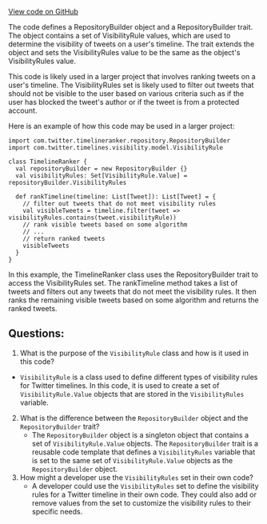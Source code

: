 [View code on GitHub](https://github.com/misbahsy/the-algorithm/timelineranker/server/src/main/scala/com/twitter/timelineranker/repository/RepositoryBuilder.scala)

The code defines a RepositoryBuilder object and a RepositoryBuilder trait. The object contains a set of VisibilityRule values, which are used to determine the visibility of tweets on a user's timeline. The trait extends the object and sets the VisibilityRules value to be the same as the object's VisibilityRules value.

This code is likely used in a larger project that involves ranking tweets on a user's timeline. The VisibilityRules set is likely used to filter out tweets that should not be visible to the user based on various criteria such as if the user has blocked the tweet's author or if the tweet is from a protected account.

Here is an example of how this code may be used in a larger project:

```
import com.twitter.timelineranker.repository.RepositoryBuilder
import com.twitter.timelines.visibility.model.VisibilityRule

class TimelineRanker {
  val repositoryBuilder = new RepositoryBuilder {}
  val visibilityRules: Set[VisibilityRule.Value] = repositoryBuilder.VisibilityRules

  def rankTimeline(timeline: List[Tweet]): List[Tweet] = {
    // filter out tweets that do not meet visibility rules
    val visibleTweets = timeline.filter(tweet => visibilityRules.contains(tweet.visibilityRule))
    // rank visible tweets based on some algorithm
    // ...
    // return ranked tweets
    visibleTweets
  }
}
```

In this example, the TimelineRanker class uses the RepositoryBuilder trait to access the VisibilityRules set. The rankTimeline method takes a list of tweets and filters out any tweets that do not meet the visibility rules. It then ranks the remaining visible tweets based on some algorithm and returns the ranked tweets.
## Questions: 
 1. What is the purpose of the `VisibilityRule` class and how is it used in this code?
   - `VisibilityRule` is a class used to define different types of visibility rules for Twitter timelines. In this code, it is used to create a set of `VisibilityRule.Value` objects that are stored in the `VisibilityRules` variable.
2. What is the difference between the `RepositoryBuilder` object and the `RepositoryBuilder` trait?
   - The `RepositoryBuilder` object is a singleton object that contains a set of `VisibilityRule.Value` objects. The `RepositoryBuilder` trait is a reusable code template that defines a `VisibilityRules` variable that is set to the same set of `VisibilityRule.Value` objects as the `RepositoryBuilder` object.
3. How might a developer use the `VisibilityRules` set in their own code?
   - A developer could use the `VisibilityRules` set to define the visibility rules for a Twitter timeline in their own code. They could also add or remove values from the set to customize the visibility rules to their specific needs.